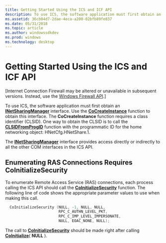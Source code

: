 ```yaml
---
title: Getting Started Using the ICS and ICF API
description: To use ICS, the software application must first obtain an INetSharingManager interface.
ms.assetid: 36cb04d7-2dae-4eca-a200-02bfb89fe837
ms.date: 05/31/2018
ms.topic: article
ms.author: windowssdkdev
ms.prod: windows
ms.technology: desktop
---
```


# Getting Started Using the ICS and ICF API

\[Internet Connection Firewall may be altered or unavailable in subsequent versions. Instead, use the [Windows Firewall API](windows-firewall-start-page.md).\]

To use ICS, the software application must first obtain an [**INetSharingManager**](/windows/previous-versions/NetCon/nn-netcon-inetsharingmanager?branch=master) interface. Use the [**CoCreateInstance**](_com_cocreateinstance) function to obtain this interface. The **CoCreateInstance** function requires a class identifier (CLSID). One way to obtain the CLSID is to call the [**CLSIDFromProgID**](_com_clsidfromprogid) function with the programmatic ID for the home networking object: HNetCfg.HNetShare.1.

The [**INetSharingManager**](/windows/previous-versions/NetCon/nn-netcon-inetsharingmanager?branch=master) interface provides access directly or indirectly to all the other COM interfaces in the ICS API.

## Enumerating RAS Connections Requires CoInitializeSecurity

To enumerate Remote Access Service (RAS) connections, each process calling the ICS API should call the [**CoInitializeSecurity**](_com_coinitializesecurity) function. The following line of code shows the appropriate parameter values to use when making this call.


```C++
  CoInitializeSecurity (NULL, -1, NULL, NULL,
                        RPC_C_AUTHN_LEVEL_PKT,
                        RPC_C_IMP_LEVEL_IMPERSONATE,
                        NULL, EOAC_NONE, NULL);
```



The call to [**CoInitializeSecurity**](_com_coinitializesecurity) should be made right after calling [**CoInitialize**](_com_coinitialize)( **NULL** ).

 

 




